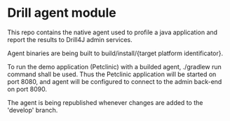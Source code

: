# Drill agent module

This repo contains the native agent used to profile a java application and report 
the results to Drill4J admin services.

Agent binaries are being built to build/install/{target platform identificator}.

To run the demo application (Petclinic) with a builded agent, ./gradlew run command 
shall be used. Thus the Petclinic application will be started on port 8080, and
agent will be configured to connect to the admin back-end on port 8090.

The agent is being republished whenever changes are added to the 'develop' branch.
